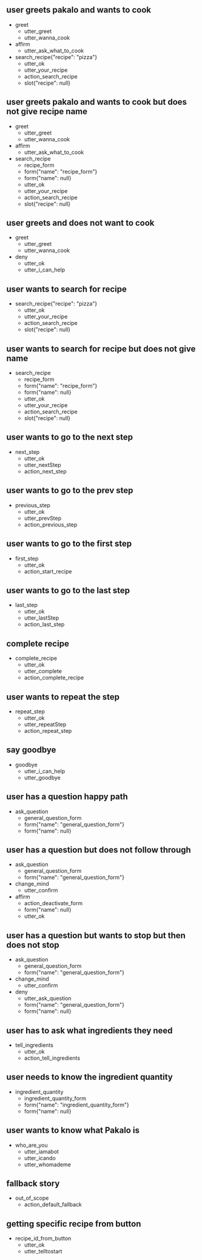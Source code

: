 ## user greets pakalo and wants to cook
* greet
  - utter_greet
  - utter_wanna_cook
* affirm
  - utter_ask_what_to_cook
* search_recipe{"recipe": "pizza"}
  - utter_ok
  - utter_your_recipe
  - action_search_recipe
  - slot{"recipe": null}

## user greets pakalo and wants to cook but does not give recipe name
* greet
  - utter_greet
  - utter_wanna_cook
* affirm
  - utter_ask_what_to_cook
* search_recipe
  - recipe_form
  - form{"name": "recipe_form"}
  - form{"name": null}
  - utter_ok
  - utter_your_recipe
  - action_search_recipe
  - slot{"recipe": null}

## user greets and does not want to cook
* greet
  - utter_greet
  - utter_wanna_cook
* deny
  - utter_ok
  - utter_i_can_help

## user wants to search for recipe
* search_recipe{"recipe": "pizza"}
  - utter_ok
  - utter_your_recipe
  - action_search_recipe
  - slot{"recipe": null}

## user wants to search for recipe but does not give name
* search_recipe
  - recipe_form
  - form{"name": "recipe_form"}
  - form{"name": null}
  - utter_ok
  - utter_your_recipe
  - action_search_recipe
  - slot{"recipe": null}

## user wants to go to the next step
* next_step
  - utter_ok
  - utter_nextStep
  - action_next_step

## user wants to go to the prev step
* previous_step
  - utter_ok
  - utter_prevStep
  - action_previous_step

## user wants to go to the first step
* first_step
  - utter_ok
  - action_start_recipe

## user wants to go to the last step
* last_step
  - utter_ok
  - utter_lastStep
  - action_last_step

## complete recipe
* complete_recipe
  - utter_ok
  - utter_complete
  - action_complete_recipe

## user wants to repeat the step
* repeat_step
  - utter_ok
  - utter_repeatStep
  - action_repeat_step

## say goodbye
* goodbye
  - utter_i_can_help
  - utter_goodbye

## user has a question happy path
* ask_question
  - general_question_form
  - form{"name": "general_question_form"}
  - form{"name": null}

## user has a question but does not follow through
* ask_question
  - general_question_form
  - form{"name": "general_question_form"}
* change_mind
  - utter_confirm
* affirm
  - action_deactivate_form
  - form{"name": null}
  - utter_ok

## user has a question but wants to stop but then does not stop
* ask_question
  - general_question_form
  - form{"name": "general_question_form"}
* change_mind
  - utter_confirm
* deny
  - utter_ask_question
  - form{"name": "general_question_form"}
  - form{"name": null}

## user has to ask what ingredients they need
* tell_ingredients
  - utter_ok
  - action_tell_ingredients

## user needs to know the ingredient quantity
* ingredient_quantity
  - ingredient_quantity_form
  - form{"name": "ingredient_quantity_form"}
  - form{"name": null}

## user wants to know what Pakalo is
* who_are_you
  - utter_iamabot
  - utter_icando
  - utter_whomademe

## fallback story
* out_of_scope
  - action_default_fallback

## getting specific recipe from button
* recipe_id_from_button
  - utter_ok
  - utter_telltostart